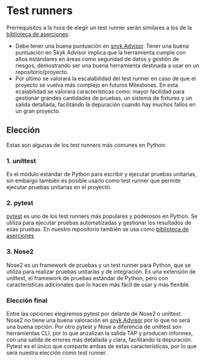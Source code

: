 # Test runners
Prerrequisitos a la hora de elegir un test runner serán similares a los de la [biblioteca de aserciones](./biblioteca_aserciones.md):
* Debe tener una buena puntuación en [snyk Advisor](https://snyk.io/advisor/). Tener una buena puntuación en Skyk Advisor implica que la herramienta cumple con altos estándares en áreas como seguridad de datos y gestión de riesgos, demostrando ser una buena herramienta destinada a usar en un repositorio/proyecto.
* Por último se valorará la escalabilidad del test runner en caso de que el proyecto se vuelva más complejo en futuros Milestones. En esta ecalabilidad se valorará características como: mayor facilidad para gestionar grandes cantidades de pruebas, un sistema de fixtures y un salida detallada, facilitándo la depuración cuando hay muchos fallos en un gran proyecto.

## Elección
Estas son algunas de los test runners más comunes en Python:
### 1. unittest
Es el módulo estándar de Python para escribir y ejecutar pruebas unitarias, sin embargo también es posible usarlo como test runner que permite ejecutar pruebas unitarias en el proyecto. 

### 2. pytest
[pytest](https://github.com/pytest-dev/pytest) es uno de los test runners más populares y poderosos en Python. Se utiliza para ejecutar pruebas automatizadas y gestionar los resultados de esas pruebas. En nuestro repositorio también se usa como [biblioteca de aserciones](./biblioteca_aserciones.md)

### 3. Nose2
Nose2 es un framework de pruebas y un test runner para Python, que se utiliza para realizar pruebas unitarias y de integración. Es una extensión de unittest, el framework de pruebas estándar de Python, pero con características adicionales que lo hacen más fácil de usar y más flexible. 
### Elección final
Entre las opciones elegiremos pytest por delante de Nose2 o unittest. Nose2 no tiene una buena valoración en [snyk Advisor](https://snyk.io/advisor/python/nose2) por lo que no será una buena opción. Por otro pytest y Nose a diferencia de unittest son herramientas CLI, por lo que anzalizan la salida TAP y producen informes, con una salida de errores más detallada y clara, facilitando la depuración. Pytest es el único que comparte ambas de estas características, por lo que será nuestra elección como test runner.
